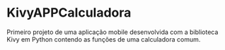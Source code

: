 # KivyAPPCalculadora
Primeiro projeto de uma aplicação mobile desenvolvida com a biblioteca Kivy em Python contendo as funções de uma calculadora comum.
